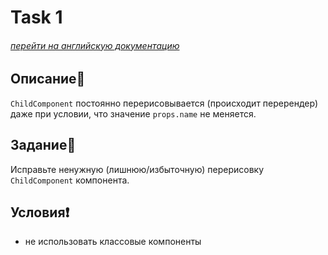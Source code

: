 # Task 1

###### [перейти на английскую документацию](./README.md)

## Описание📌

`ChildComponent` постоянно перерисовывается (происходит перерендер) даже при условии, что значение `props.name` не меняется.

## Задание📝

Исправьте ненужную (лишнюю/избыточную) перерисовку `ChildComponent` компонента.

## Условия❗️

 * не использовать классовые компоненты
